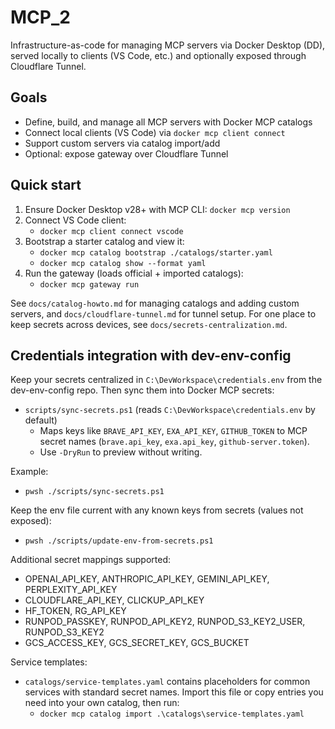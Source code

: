 # MCP_2

Infrastructure-as-code for managing MCP servers via Docker Desktop (DD), served locally to clients (VS Code, etc.) and optionally exposed through Cloudflare Tunnel.

## Goals
- Define, build, and manage all MCP servers with Docker MCP catalogs
- Connect local clients (VS Code) via `docker mcp client connect`
- Support custom servers via catalog import/add
- Optional: expose gateway over Cloudflare Tunnel

## Quick start
1. Ensure Docker Desktop v28+ with MCP CLI: `docker mcp version`
2. Connect VS Code client:
   - `docker mcp client connect vscode`
3. Bootstrap a starter catalog and view it:
   - `docker mcp catalog bootstrap ./catalogs/starter.yaml`
   - `docker mcp catalog show --format yaml`
4. Run the gateway (loads official + imported catalogs):
   - `docker mcp gateway run`

See `docs/catalog-howto.md` for managing catalogs and adding custom servers, and `docs/cloudflare-tunnel.md` for tunnel setup.
For one place to keep secrets across devices, see `docs/secrets-centralization.md`.

## Credentials integration with dev-env-config
Keep your secrets centralized in `C:\DevWorkspace\credentials.env` from the dev-env-config repo. Then sync them into Docker MCP secrets:

- `scripts/sync-secrets.ps1` (reads `C:\DevWorkspace\credentials.env` by default)
  - Maps keys like `BRAVE_API_KEY`, `EXA_API_KEY`, `GITHUB_TOKEN` to MCP secret names (`brave.api_key`, `exa.api_key`, `github-server.token`).
  - Use `-DryRun` to preview without writing.

Example:
- `pwsh ./scripts/sync-secrets.ps1`

Keep the env file current with any known keys from secrets (values not exposed):
- `pwsh ./scripts/update-env-from-secrets.ps1`

Additional secret mappings supported:
- OPENAI_API_KEY, ANTHROPIC_API_KEY, GEMINI_API_KEY, PERPLEXITY_API_KEY
- CLOUDFLARE_API_KEY, CLICKUP_API_KEY
- HF_TOKEN, RG_API_KEY
- RUNPOD_PASSKEY, RUNPOD_API_KEY2, RUNPOD_S3_KEY2_USER, RUNPOD_S3_KEY2
- GCS_ACCESS_KEY, GCS_SECRET_KEY, GCS_BUCKET

Service templates:
- `catalogs/service-templates.yaml` contains placeholders for common services with standard secret names. Import this file or copy entries you need into your own catalog, then run:
   - `docker mcp catalog import .\catalogs\service-templates.yaml`
